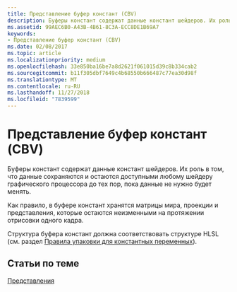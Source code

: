 ```yaml
---
title: Представление буфер констант (CBV)
description: Буферы констант содержат данные констант шейдеров. Их роль в том, что данные сохраняются и остаются доступными любому шейдеру графического процессора до тех пор, пока данные не нужно будет менять.
ms.assetid: 99AEC6B0-A43B-4B61-8C3A-ECC8DE1B69A7
keywords:
- Представление буфер констант (CBV)
ms.date: 02/08/2017
ms.topic: article
ms.localizationpriority: medium
ms.openlocfilehash: 33e850ba16be7a8d2621f061015d39c8b334cab2
ms.sourcegitcommit: b11f305dbf7649c4b68550b666487c77ea30d98f
ms.translationtype: MT
ms.contentlocale: ru-RU
ms.lasthandoff: 11/27/2018
ms.locfileid: "7839599"
---
```

# <a name="constant-buffer-view-cbv"></a>Представление буфер констант (CBV)


Буферы констант содержат данные констант шейдеров. Их роль в том, что данные сохраняются и остаются доступными любому шейдеру графического процессора до тех пор, пока данные не нужно будет менять.

Как правило, в буфере констант хранятся матрицы мира, проекции и представления, которые остаются неизменными на протяжении отрисовки одного кадра.

Структура буфера констант должна соответствовать структуре HLSL (см. раздел [Правила упаковки для константных переменных](https://msdn.microsoft.com/library/windows/desktop/bb509632.aspx)).

## <a name="span-idrelated-topicsspanrelated-topics"></a><span id="related-topics"></span>Статьи по теме


[Представления](views.md)

 

 




